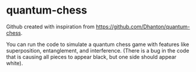 # quantum-chess

Github created with inspiration from https://github.com/Dhanton/quantum-chess.

You can run the code to simulate a quantum chess game with features like superposition, entanglement, and interference.
(There is a bug in the code that is causing all pieces to appear black, but one side should appear white).
